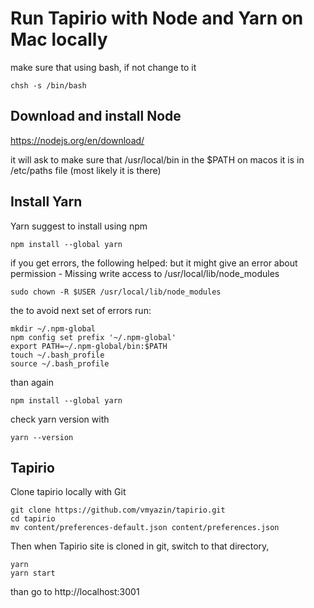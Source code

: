 # Run Tapirio with Node and Yarn on Mac locally

make sure that using bash, if not change to it

    chsh -s /bin/bash

## Download and install Node
https://nodejs.org/en/download/

it will ask to make sure that /usr/local/bin in the $PATH
on macos it is in /etc/paths file (most likely it is there)

## Install Yarn
Yarn suggest to install using npm

    npm install --global yarn

if you get errors, the following helped:
but it might give an error about permission - Missing write access to /usr/local/lib/node_modules

    sudo chown -R $USER /usr/local/lib/node_modules

the to avoid next set of errors run:

    mkdir ~/.npm-global
    npm config set prefix '~/.npm-global'
    export PATH=~/.npm-global/bin:$PATH
    touch ~/.bash_profile
    source ~/.bash_profile

than again

    npm install --global yarn

check yarn version with

    yarn --version


## Tapirio
Clone tapirio locally with Git

    git clone https://github.com/vmyazin/tapirio.git
    cd tapirio
    mv content/preferences-default.json content/preferences.json

Then when Tapirio site is cloned in git, switch to that directory,

    yarn 
    yarn start
    
than go to http://localhost:3001

